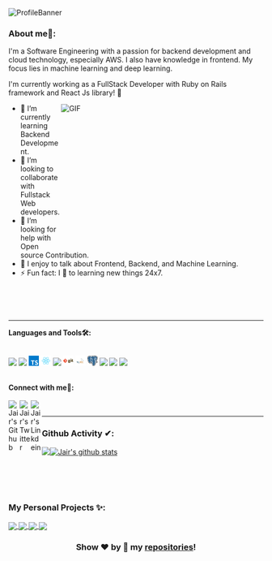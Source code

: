 ![ProfileBanner](https://github.com/devjaes/devjaes/blob/main/img/banner_v2.jpg)

### About me🧑:
I'm a Software Engineering with a passion for backend development and cloud technology, especially AWS. I also have knowledge in frontend. My focus lies in machine learning and deep learning.

I'm currently working as a FullStack Developer with Ruby on Rails framework and React Js library! 🚀


<img align="right" alt="GIF" src="https://owaisnoor.info/blog/wp-content/uploads/2019/03/maxresdefault.jpg" width="400" height="280" />

- 🌱 I’m currently learning Backend Development.
- 👯 I’m looking to collaborate with Fullstack Web developers.
- 🤔 I’m looking for help with Open source Contribution.
- 💬 I enjoy to talk about Frontend, Backend, and Machine Learning.
- ⚡ Fun fact: I 💖 to learning new things 24x7.

<br/>
<br/>
<br/>


---


<strong>
Languages and Tools🛠:
</strong>

  <br/>
  <br/>

<code><img height="20" src="https://img.icons8.com/?size=100&id=22813&format=png&color=000000"></code>
<code><img height="20" src="https://img.icons8.com/?size=100&id=9ESZMOeUioJS&format=png&color=000000"></code>
<code><img height="20" src="https://raw.githubusercontent.com/github/explore/80688e429a7d4ef2fca1e82350fe8e3517d3494d/topics/typescript/typescript.png"></code>
<code><img height="20" src="https://raw.githubusercontent.com/github/explore/80688e429a7d4ef2fca1e82350fe8e3517d3494d/topics/react/react.png"></code> 
<code><img height="20" src="https://img.icons8.com/?size=100&id=yUdJlcKanVbh&format=png&color=000000"></code>
<code><img height="20" src="https://raw.githubusercontent.com/github/explore/80688e429a7d4ef2fca1e82350fe8e3517d3494d/topics/git/git.png"></code>
<code><img height="20" src="https://raw.githubusercontent.com/github/explore/80688e429a7d4ef2fca1e82350fe8e3517d3494d/topics/mysql/mysql.png"></code>
<code><img height="20" src="https://raw.githubusercontent.com/github/explore/80688e429a7d4ef2fca1e82350fe8e3517d3494d/topics/postgresql/postgresql.png"></code>
<code><img height="20" src="https://seeklogo.com/images/S/supabase-logo-DCC676FFE2-seeklogo.com.png"></code>
<code><img height="20" src="https://banner2.cleanpng.com/20181122/krs/kisspng-java-programming-language-selenium-computer-softwa-july-2-16-halab-4-dev-5bf78387a7bb41.028192901542947719687.jpg"></code>
<code><img height="20" src="https://img.icons8.com/?size=100&id=90519&format=png&color=000000"></code>
<br/>
<br/>

<strong>
Connect with me🤝:
</strong>

<br/>
<br/>

<a href="https://github.com/devjaes">
  <img align="left" alt="Jair's Github" width="22px" src="https://upload.wikimedia.org/wikipedia/commons/thumb/a/ae/Github-desktop-logo-symbol.svg/1024px-Github-desktop-logo-symbol.svg.png" />
</a>

<a href="https://twitter.com/jaesbyp">
  <img align="left" alt="Jair's Twitter" width="22px" src="https://cdn2.iconfinder.com/data/icons/metro-uinvert-dock/256/Twitter_NEW.png" />
</a>

<a href="https://linkedin.com/in/jair-mera-dev">
  <img align="left" alt="Jair's Linkdein" width="22px" src="https://cdn3.iconfinder.com/data/icons/inficons/512/linkedin.png" />
</a>

<br/>

</details>

---

### Github Activity ✔:

<a href="https://github.com/devjaes">
  <img align="left" src="https://github-readme-stats.vercel.app/api/top-langs/?username=devjaes&theme=tokyonight" />
  </a>

<a href="https://github.com/devjaes">
 <img align="center" src="https://github-readme-stats.vercel.app/api?username=devjaes&show_icons=true&theme=tokyonight&line_height=27" alt="Jair's github stats"/>
</a>

<br/>
<br/>
<br/>
<br/>
<br/>


### My Personal Projects ✨:

<a href="https://github.com/devjaes/clothstore">
  <img align="center" src="https://github-readme-stats.vercel.app/api/pin/?username=devjaes&repo=clothstore&theme=tokyonight" />
</a>

<a href="https://github.com/devjaes/cloth_store_admin">
  <img align="center" src="https://github-readme-stats.vercel.app/api/pin/?username=devjaes&repo=cloth_store_admin&theme=tokyonight" />
</a>
  
<a href="https://github.com/devjaes/pos_system_front">
  <img align="center" src="https://github-readme-stats.vercel.app/api/pin/?username=devjaes&repo=pos_system_front&theme=tokyonight" />
</a>

<a href="https://github.com/devjaes/lookpay_back">
 <img align="center" src="https://github-readme-stats.vercel.app/api/pin/?username=devjaes&repo=lookpay_back&theme=tokyonight" />
</a>


<div align="center">
  

### Show ❤️ by 🌟 my [repositories](https://github.com/devjaes?tab=repositories)!
